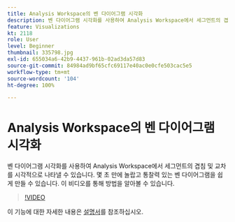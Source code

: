 ```yaml
---
title: Analysis Workspace의 벤 다이어그램 시각화
description: 벤 다이어그램 시각화를 사용하여 Analysis Workspace에서 세그먼트의 겹침 및 교차를 시각적으로 나타낼 수 있습니다. 몇 초 만에 놀랍고 통찰력 있는 벤 다이어그램을 쉽게 만들 수 있습니다. 이 비디오를 통해 방법을 알아볼 수 있습니다.
feature: Visualizations
kt: 2118
role: User
level: Beginner
thumbnail: 335798.jpg
exl-id: 655034a6-42b9-4437-961b-02ad3da57d83
source-git-commit: 84984ad9bf65cfc69117e40ac0e0cfe503cac5e5
workflow-type: tm+mt
source-wordcount: '104'
ht-degree: 100%

---
```


# Analysis Workspace의 벤 다이어그램 시각화

벤 다이어그램 시각화를 사용하여 Analysis Workspace에서 세그먼트의 겹침 및 교차를 시각적으로 나타낼 수 있습니다. 몇 초 만에 놀랍고 통찰력 있는 벤 다이어그램을 쉽게 만들 수 있습니다. 이 비디오를 통해 방법을 알아볼 수 있습니다.

>[!VIDEO](https://video.tv.adobe.com/v/335798/?quality=12&learn=on)

이 기능에 대한 자세한 내용은 [설명서](https://experienceleague.adobe.com/docs/analytics/analyze/analysis-workspace/visualizations/venn.html?lang=ko)를 참조하십시오.
